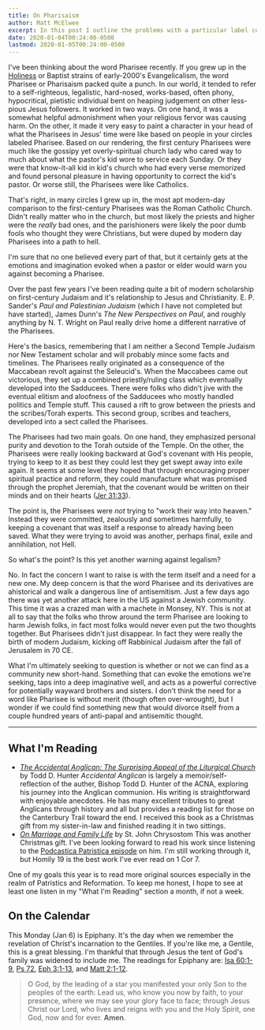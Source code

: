 ```yaml
---
title: On Pharisaism
author: Matt McElwee
excerpt: In this post I outline the problems with a particular label common in Evangelicalism.
date: 2020-01-04T00:24:00-0500
lastmod: 2020-01-05T00:24:00-0500
---
```


I've been thinking about the word Pharisee recently. If you grew up in the [Holiness](https://en.wikipedia.org/wiki/Holiness_movement) or Baptist strains of early-2000's Evangelicalism, the word Pharisee or Pharisaism packed quite a punch. In our world, it tended to refer to a self-righteous, legalistic, hard-nosed, works-based, often phony, hypocritical, pietistic individual bent on heaping judgement on other less-pious Jesus followers. It worked in two ways. On one hand, it was a somewhat helpful admonishment when your religious fervor was causing harm. On the other, it made it very easy to paint a character in your head of what the Pharisees in Jesus' time were like based on people in your circles labeled Pharisee. Based on our rendering, the first century Pharisees were much like the gossipy yet overly-spiritual church lady who cared way to much about what the pastor's kid wore to service each Sunday. Or they were that know-it-all kid in kid's church who had every verse memorized and found personal pleasure in having opportunity to correct the kid's pastor. Or worse still, the Pharisees were like Catholics.

That's right, in many circles I grew up in, the most apt modern-day comparison to the first-century Pharisees was the Roman Catholic Church. Didn't really matter who in the church, but most likely the priests and higher were the _really_ bad ones, and the parishioners were likely the poor dumb fools who thought they were Christians, but were duped by modern day Pharisees into a path to hell.

I'm sure that no one believed every part of that, but it certainly gets at the emotions and imagination evoked when a pastor or elder would warn you against becoming a Pharisee. 

Over the past few years I've been reading quite a bit of modern scholarship on first-century Judaism and it's relationship to Jesus and Christianity. E. P. Sander's _Paul and Palestinian Judaism_ (which I have not completed but have started), James Dunn's _The New Perspectives on Paul_, and roughly anything by N. T. Wright on Paul really drive home a different narrative of the Pharisees.

Here's the basics, remembering that I am neither a Second Temple Judaism nor New Testament scholar and will probably mince some facts and timelines. The Pharisees really originated as a consequence of the Maccabean revolt against the Seleucid's. When the Maccabees came out victorious, they set up a combined priestly/ruling class which eventually developed into the Sadducees. There were folks who didn't jive with the eventual elitism and aloofness of the Sadducees who mostly handled politics and Temple stuff. This caused a rift to grow between the priests and the scribes/Torah experts. This second group, scribes and teachers, developed into a sect called the Pharisees. 

The Pharisees had two main goals. On one hand, they emphasized personal purity and devotion to the Torah outside of the Temple. On the other, the Pharisees were really looking backward at God's covenant with His people, trying to keep to it as best they could lest they get swept away into exile again. It seems at some level they hoped that through encouraging proper spiritual practice and reform, they could manufacture what was promised through the prophet Jeremiah, that the covenant would be written on their minds and on their hearts ([Jer 31:33](https://biblehub.com/jeremiah/31-33.htm)).

The point is, the Pharisees were _not_ trying to "work their way into heaven." Instead they were committed, zealously and sometimes harmfully, to keeping a covenant that was itself a response to already having been saved. What they were trying to avoid was another, perhaps final, exile and annihilation, not Hell.

So what's the point? Is this yet another warning against legalism? 

No. In fact the concern I want to raise is with the term itself and a need for a new one. My deep concern is that the word Pharisee and its derivatives are ahistorical and walk a dangerous line of antisemitism. Just a few days ago there was yet another attack here in the US against a Jewish community. This time it was a crazed man with a machete in Monsey, NY. This is not at all to say that the folks who throw around the term Pharisee are looking to harm Jewish folks, in fact most folks would never even put the two thoughts together. But Pharisees didn't just disappear. In fact they were really the birth of modern Judaism, kicking off Rabbinical Judaism after the fall of Jerusalem in 70 CE.

What I'm ultimately seeking to question is whether or not we can find as a community new short-hand. Something that can evoke the emotions we're seeking, taps into a deep imaginative well, and acts as a powerful corrective for potentially wayward brothers and sisters. I don't think the need for a word like Pharisee is without merit (though often over-wrought), but I wonder if we could find something new that would divorce itself from a couple hundred years of anti-papal and antisemitic thought.

---

## What I'm Reading

- [_The Accidental Anglican: The Surprising Appeal of the Liturgical Church_](https://www.amazon.com/Accidental-Anglican-Surprising-Appeal-Liturgical-ebook/dp/B004DI73DC) by Todd D. Hunter
  _Accidental Anglican_ is largely a memoir/self-reflection of the auther, Bishop Todd D. Hunter of the ACNA, exploring his journey into the Anglican communion. His writing is straightforward with enjoyable anecdotes. He has many excellent tributes to great Anglicans through history and all but provides a reading list for those on the Canterbury Trail toward the end. 
  I received this book as a Christmas gift from my sister-in-law and finished reading it in two sittings.
- [_On Marriage and Family Life_](https://svspress.com/on-marriage-and-family-life-st-john-chrysostom/) by St. John Chrysostom
  This was another Christmas gift. I've been looking forward to read his work since listening to the [Podcastica Patristica episode](https://anchor.fm/podcasticapatristica/episodes/Episode-4-John-Chrysostom-e498u9) on him. I'm still working through it, but Homily 19 is the best work I've ever read on 1 Cor 7.

One of my goals this year is to read more original sources especially in the realm of Patristics and Reformation. To keep me honest, I hope to see at least one listen in my "What I'm Reading" section a month, if not a week.

## On the Calendar

This Monday (Jan 6) is Epiphany. It's the day when we remember the revelation of Christ's incarnation to the Gentiles. If you're like me, a Gentile, this is a great blessing. I'm thankful that through Jesus the tent of God's family was widened to include me. The readings for Epiphany are: [Isa 60:1-9](https://www.biblegateway.com/passage/?search=Isaiah+60%3A1-9&version=ESV), [Ps 72](https://www.biblegateway.com/passage/?search=Psalms+72&version=ESV), [Eph 3:1-13](https://www.biblegateway.com/passage/?search=Ephesians+3%3A1-13&version=ESV), and [Matt 2:1-12](https://www.biblegateway.com/passage/?search=Matthew+2%3A1-12&version=ESV).

> O God, by the leading of a star you manifested your only Son to the peoples of the earth: Lead us, who know you now by faith, to your presence, where we may see your glory face to face; through Jesus Christ our Lord, who lives and reigns with you and the Holy Spirit, one God, now and for ever. **Amen**.
